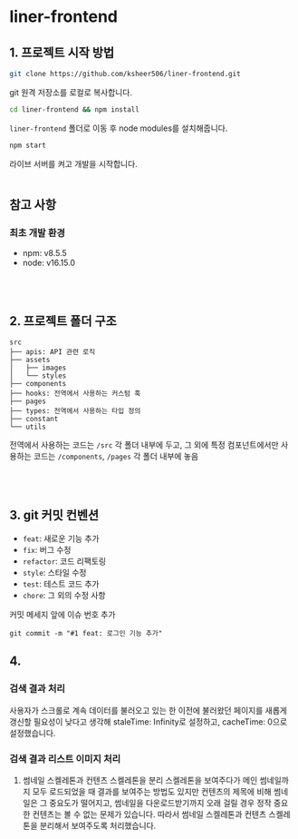 # liner-frontend

## 1. 프로젝트 시작 방법
```bash
git clone https://github.com/ksheer506/liner-frontend.git
```
git 원격 저장소를 로컬로 복사합니다.

```bash
cd liner-frontend && npm install
```
`liner-frontend` 폴더로 이동 후 node modules를 설치해줍니다.
```bash
npm start
```
라이브 서버를 켜고 개발을 시작합니다.  
<br/>
## 참고 사항
### 최초 개발 환경
- npm: v8.5.5
- node: v16.15.0

<br/><br/>
## 2. 프로젝트 폴더 구조
```
src
├── apis: API 관련 로직
├── assets
│   ├── images
│   └── styles
├── components
├── hooks: 전역에서 사용하는 커스텀 훅
├── pages
├── types: 전역에서 사용하는 타입 정의
├── constant
└── utils
```
전역에서 사용하는 코드는 `/src` 각 폴더 내부에 두고, 그 외에 특정 컴포넌트에서만 사용하는 코드는 `/components`, `/pages` 각 폴더 내부에 놓음

<br/><br/>
## 3. git 커밋 컨벤션
- `feat`: 새로운 기능 추가
- `fix`: 버그 수정
- `refactor`: 코드 리팩토링
- `style`: 스타일 수정
- `test`: 테스트 코드 추가
- `chore`: 그 외의 수정 사항

커밋 메세지 앞에 이슈 번호 추가
```
git commit -m "#1 feat: 로그인 기능 추가"
```

## 4. 
### 검색 결과 처리
사용자가 스크롤로 계속 데이터를 불러오고 있는 한 이전에 불러왔던 페이지를 새롭게 갱신할 필요성이 낮다고 생각해 
staleTime: Infinity로 설정하고, cacheTime: 0으로 설정했습니다.

### 검색 결과 리스트 이미지 처리
1. 썸네일 스켈레톤과 컨텐츠 스켈레톤을 분리
스켈레톤을 보여주다가 메인 썸네일까지 모두 로드되었을 때 결과를 보여주는 방법도 있지만 컨텐츠의 제목에 비해 썸네일은 그 중요도가 떨어지고, 썸네일을 다운로드받기까지 오래 걸릴 경우 정작 중요한 컨텐츠는 볼 수 없는 문제가 있습니다. 따라서 썸네일 스켈레톤과 컨텐츠  스켈레톤을 분리해서 보여주도록 처리했습니다. 

